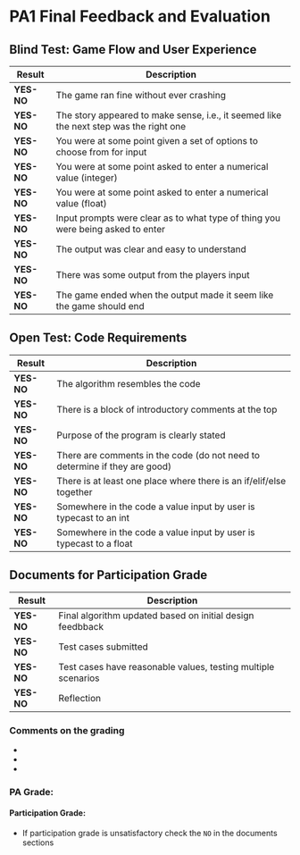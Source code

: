 # PA1 Final Feedback and Evaluation

## Blind Test: Game Flow and User Experience
| Result     | Description                                                                            |
|------------|----------------------------------------------------------------------------------------|
| **YES-NO** | The game ran fine without ever crashing                                                |
| **YES-NO** | The story appeared to make sense, i.e., it seemed like the next step was the right one |
| **YES-NO** | You were at some point given a set of options to choose from for input                 |
| **YES-NO** | You were at some point asked to enter a numerical value (integer)                      |
| **YES-NO** | You were at some point asked to enter a numerical value (float)                        |
| **YES-NO** | Input prompts were clear as to what type of thing you were being asked to enter        |
| **YES-NO** | The output was clear and easy to understand                                            |
| **YES-NO** | There was some output from the players input                                           |
| **YES-NO** | The game ended when the output made it seem like the game should end                   |



## Open Test: Code Requirements
| Result     | Description                                                          |
|------------|----------------------------------------------------------------------|
| **YES-NO** | The algorithm resembles the code                                     |
| **YES-NO** | There is a block of introductory comments at the top                 |  
| **YES-NO** | Purpose of the program is clearly stated                             |  
| **YES-NO** | There are comments in the code (do not need to determine if they are good)|
| **YES-NO** | There is at least one place where there is an if/elif/else together  |
| **YES-NO** | Somewhere in the code a value input by user is typecast to an int    |
| **YES-NO** | Somewhere in the code a value input by user is typecast to a float   |

## Documents for Participation Grade
| Result     | Description                                                   |
|------------|---------------------------------------------------------------|
| **YES-NO** | Final algorithm updated based on initial design feedbback     |
| **YES-NO** | Test cases submitted                                          |
| **YES-NO** | Test cases have reasonable values, testing multiple scenarios |
| **YES-NO** | Reflection                                                    |


### Comments on the grading
- 
- 
- 
### PA Grade: 

#### Participation Grade: 
 - If participation grade is unsatisfactory check the `NO` in the documents sections

